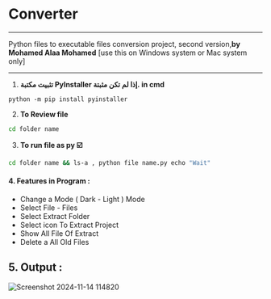 # Converter
***
Python files to executable 
files conversion project,
second version,__by Mohamed Alaa Mohamed__
[use this on Windows system or Mac system only]
***
1. **تثبيت مكتبة PyInstaller إذا لم تكن مثبتة. in cmd**
```
python -m pip install pyinstaller
```
2. __To Review file__
 ```bash
cd folder name
   ```
3. __To run file as py ☑️__
```bash
cd folder name && ls-a , python file name.py echo "Wait"
   ```
#### 4. Features in Program : 
 - Change a Mode ( Dark - Light ) Mode
 - Select File - Files 
 - Select Extract Folder 
 - Select icon To Extract Project 
 - Show All File Of Extract 
 - Delete a All Old Files 

## 5.  __Output__ :
![Screenshot 2024-11-14 114820](https://github.com/user-attachments/assets/61a807c4-ee18-4144-bffb-f492e75e1794)



